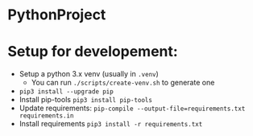 # PythonProject

# Setup for developement:

- Setup a python 3.x venv (usually in `.venv`)
  - You can run `./scripts/create-venv.sh` to generate one
- `pip3 install --upgrade pip`
- Install pip-tools `pip3 install pip-tools`
- Update requirements: `pip-compile --output-file=requirements.txt requirements.in`
- Install requirements `pip3 install -r requirements.txt`

